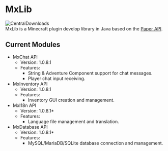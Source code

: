 # MxLib
![CentralDownloads](https://img.shields.io/maven-central/v/io.github.linsminecraftstudio.mxlib/MxLib)  
MxLib is a Minecraft plugin develop library in Java based on the [Paper API](https://github.com/PaperMC/Paper).

## Current Modules
* MxChat API
   * Version: 1.0.8.1
   * Features:
     - String & Adventure Component support for chat messages.
     - Player chat input receiving.
* MxInventory API
   * Version: 1.0.8.1
   * Features:
     - Inventory GUI creation and management.
* MxI18n API
   * Version: 1.0.8.1*
   * Features:
     - Language file management and translation.
* MxDatabase API
   * Version: 1.0.8.1*
   * Features:
     - MySQL/MariaDB/SQLite database connection and management.